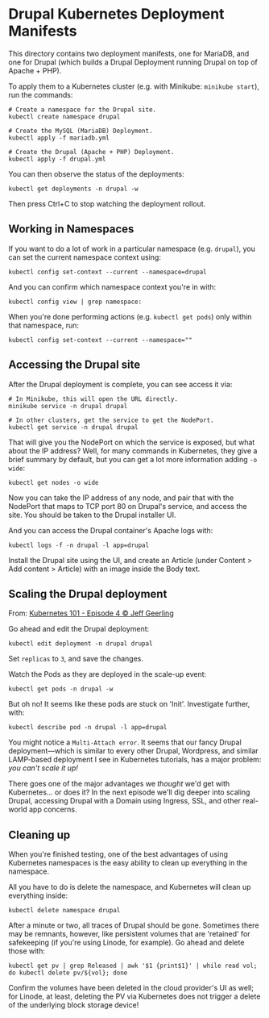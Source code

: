 # Drupal Kubernetes Deployment Manifests

This directory contains two deployment manifests, one for MariaDB, and one for Drupal (which builds a Drupal Deployment running Drupal on top of Apache + PHP).

To apply them to a Kubernetes cluster (e.g. with Minikube: `minikube start`), run the commands:

```
# Create a namespace for the Drupal site.
kubectl create namespace drupal

# Create the MySQL (MariaDB) Deployment.
kubectl apply -f mariadb.yml

# Create the Drupal (Apache + PHP) Deployment.
kubectl apply -f drupal.yml
```

You can then observe the status of the deployments:

```
kubectl get deployments -n drupal -w
```

Then press Ctrl+C to stop watching the deployment rollout.

## Working in Namespaces

If you want to do a lot of work in a particular namespace (e.g. `drupal`), you can set the current namespace context using:

```
kubectl config set-context --current --namespace=drupal
```

And you can confirm which namespace context you're in with:

```
kubectl config view | grep namespace:
```

When you're done performing actions (e.g. `kubectl get pods`) only within that namespace, run:

```
kubectl config set-context --current --namespace=""
```

## Accessing the Drupal site

After the Drupal deployment is complete, you can see access it via:

```
# In Minikube, this will open the URL directly.
minikube service -n drupal drupal

# In other clusters, get the service to get the NodePort.
kubectl get service -n drupal drupal
```

That will give you the NodePort on which the service is exposed, but what about the IP address? Well, for many commands in Kubernetes, they give a brief summary by default, but you can get a lot more information adding `-o wide`:

```
kubectl get nodes -o wide
```

Now you can take the IP address of any node, and pair that with the NodePort that maps to TCP port 80 on Drupal's service, and access the site. You should be taken to the Drupal installer UI.

And you can access the Drupal container's Apache logs with:

```
kubectl logs -f -n drupal -l app=drupal
```

Install the Drupal site using the UI, and create an Article (under Content > Add content > Article) with an image inside the Body text.

## Scaling the Drupal deployment

From: [Kubernetes 101 - Episode 4 &copy; Jeff Geerling](https://github.com/geerlingguy/kubernetes-101/blob/master/episode-04/)

Go ahead and edit the Drupal deployment:

```
kubectl edit deployment -n drupal drupal
```

Set `replicas` to `3`, and save the changes.

Watch the Pods as they are deployed in the scale-up event:

```
kubectl get pods -n drupal -w
```

But oh no! It seems like these pods are stuck on 'Init'. Investigate further, with:

```
kubectl describe pod -n drupal -l app=drupal
```

You might notice a `Multi-Attach error`. It seems that our fancy Drupal deployment—which is similar to every other Drupal, Wordpress, and similar LAMP-based deployment I see in Kubernetes tutorials, has a major problem: _you can't scale it up!_

There goes one of the major advantages we _thought_ we'd get with Kubernetes... or does it? In the next episode we'll dig deeper into scaling Drupal, accessing Drupal with a Domain using Ingress, SSL, and other real-world app concerns.

## Cleaning up

When you're finished testing, one of the best advantages of using Kubernetes namespaces is the easy ability to clean up everything in the namespace.

All you have to do is delete the namespace, and Kubernetes will clean up everything inside:

```
kubectl delete namespace drupal
```

After a minute or two, all traces of Drupal should be gone. Sometimes there may be remnants, however, like persistent volumes that are 'retained' for safekeeping (if you're using Linode, for example). Go ahead and delete those with:

```
kubectl get pv | grep Released | awk '$1 {print$1}' | while read vol; do kubectl delete pv/${vol}; done
```

Confirm the volumes have been deleted in the cloud provider's UI as well; for Linode, at least, deleting the PV via Kubernetes does not trigger a delete of the underlying block storage device!
